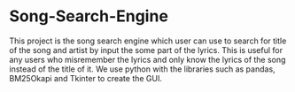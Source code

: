 # Song-Search-Engine
This project is the song search engine which user can use to search for title of the song and artist by input the some part of the lyrics. This is useful for any users who misremember the lyrics and only know the lyrics of the song instead of the title of it. We use python with the libraries such as pandas, BM25Okapi and Tkinter to create the GUI.
